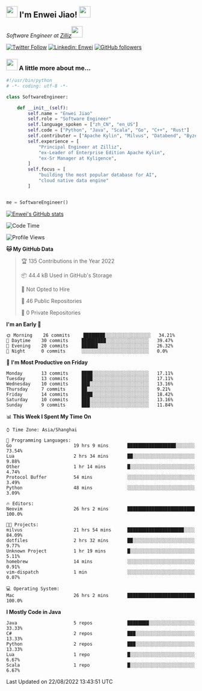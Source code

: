 <h2><img src="https://emojis.slackmojis.com/emojis/images/1531849430/4246/blob-sunglasses.gif?1531849430" width="30"/> I'm  Enwei Jiao! <img src="https://media.giphy.com/media/juBt25nT1KGys/giphy.gif" width=30> </h2>
<!-- <img align='right' src="https://media.giphy.com/media/M9gbBd9nbDrOTu1Mqx/giphy.gif" width="230"> -->
<p><em>Software Engineer at <a href="https://zilliz.com/">Zilliz</a><img src="https://media.giphy.com/media/WUlplcMpOCEmTGBtBW/giphy.gif" width="30"></em></p>

[![Twitter Follow](https://img.shields.io/twitter/follow/misteranmol?label=Follow)](https://twitter.com/intent/follow?screen_name=EnweiJiao)
[![Linkedin: Enwei](https://img.shields.io/badge/-enwei-blue?style=&logo=Linkedin&logoColor=white&link=https://www.linkedin.com/in/enwei-jiao-41192a97)](https://www.linkedin.com/in/enwei-jiao-41192a97/)
[![GitHub followers](https://img.shields.io/github/followers/jiaoew1991?label=Follow&style=social)](https://github.com/jiaoew1991)


### <img src="https://media.giphy.com/media/VgCDAzcKvsR6OM0uWg/giphy.gif" width="30"> A little more about me...  

```python
#!/usr/bin/python
# -*- coding: utf-8 -*-

class SoftwareEngineer:

    def __init__(self):
        self.name = "Enwei Jiao"
        self.role = "Software Engineer"
        self.language_spoken = ["zh_CN", "en_US"]
        self.code = ["Python", "Java", "Scala", "Go", "C++", "Rust"]
        self.contributer = ["Apache Kylin", "Milvus", "Databend", "Byzer-Lang"]
        self.experience = [
            "Principal Engineer at Zilliz",
            "ex-Leader of Enterprise Edition Apache Kylin",
            "ex-Sr Manager at Kyligence",
        ]
        self.focus = [
            "building the most popular database for AI",
            "cloud native data engine"
        ]


me = SoftwareEngineer()
```

[![Enwei's GitHub stats](https://github-readme-stats.vercel.app/api?username=jiaoew1991&count_private=true&show_icons=true)](https://github.com/jiaoew1991/jiaoew1991)

<!-- [![Top Langs](https://github-readme-stats.vercel.app/api/top-langs/?username=jiaoew1991&layout=compact)](https://github.com/jiaoew1991/jiaoew1991) -->

<!--START_SECTION:waka-->
![Code Time](http://img.shields.io/badge/Code%20Time-91%20hrs%2059%20mins-blue)

![Profile Views](http://img.shields.io/badge/Profile%20Views-7-blue)

**🐱 My GitHub Data** 

> 🏆 135 Contributions in the Year 2022
 > 
> 📦 44.4 kB Used in GitHub's Storage 
 > 
> 🚫 Not Opted to Hire
 > 
> 📜 46 Public Repositories 
 > 
> 🔑 0 Private Repositories  
 > 
**I'm an Early 🐤** 

```text
🌞 Morning    26 commits     ████████░░░░░░░░░░░░░░░░░   34.21% 
🌆 Daytime    30 commits     █████████░░░░░░░░░░░░░░░░   39.47% 
🌃 Evening    20 commits     ██████░░░░░░░░░░░░░░░░░░░   26.32% 
🌙 Night      0 commits      ░░░░░░░░░░░░░░░░░░░░░░░░░   0.0%

```
📅 **I'm Most Productive on Friday** 

```text
Monday       13 commits     ████░░░░░░░░░░░░░░░░░░░░░   17.11% 
Tuesday      13 commits     ████░░░░░░░░░░░░░░░░░░░░░   17.11% 
Wednesday    10 commits     ███░░░░░░░░░░░░░░░░░░░░░░   13.16% 
Thursday     7 commits      ██░░░░░░░░░░░░░░░░░░░░░░░   9.21% 
Friday       14 commits     ████░░░░░░░░░░░░░░░░░░░░░   18.42% 
Saturday     10 commits     ███░░░░░░░░░░░░░░░░░░░░░░   13.16% 
Sunday       9 commits      ███░░░░░░░░░░░░░░░░░░░░░░   11.84%

```


📊 **This Week I Spent My Time On** 

```text
⌚︎ Time Zone: Asia/Shanghai

💬 Programming Languages: 
Go                       19 hrs 9 mins       ██████████████████░░░░░░░   73.54% 
Lua                      2 hrs 34 mins       ██░░░░░░░░░░░░░░░░░░░░░░░   9.88% 
Other                    1 hr 14 mins        █░░░░░░░░░░░░░░░░░░░░░░░░   4.74% 
Protocol Buffer          54 mins             ░░░░░░░░░░░░░░░░░░░░░░░░░   3.49% 
Python                   48 mins             ░░░░░░░░░░░░░░░░░░░░░░░░░   3.09%

🔥 Editors: 
Neovim                   26 hrs 2 mins       █████████████████████████   100.0%

🐱‍💻 Projects: 
milvus                   21 hrs 54 mins      █████████████████████░░░░   84.09% 
dotfiles                 2 hrs 32 mins       ██░░░░░░░░░░░░░░░░░░░░░░░   9.77% 
Unknown Project          1 hr 19 mins        █░░░░░░░░░░░░░░░░░░░░░░░░   5.11% 
homebrew                 14 mins             ░░░░░░░░░░░░░░░░░░░░░░░░░   0.91% 
vim-dispatch             1 min               ░░░░░░░░░░░░░░░░░░░░░░░░░   0.07%

💻 Operating System: 
Mac                      26 hrs 2 mins       █████████████████████████   100.0%

```

**I Mostly Code in Java** 

```text
Java                     5 repos             ████████░░░░░░░░░░░░░░░░░   33.33% 
C#                       2 repos             ███░░░░░░░░░░░░░░░░░░░░░░   13.33% 
Python                   2 repos             ███░░░░░░░░░░░░░░░░░░░░░░   13.33% 
Lua                      1 repo              █░░░░░░░░░░░░░░░░░░░░░░░░   6.67% 
Scala                    1 repo              █░░░░░░░░░░░░░░░░░░░░░░░░   6.67%

```



 Last Updated on 22/08/2022 13:43:51 UTC
<!--END_SECTION:waka-->
